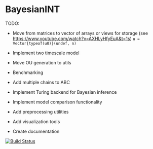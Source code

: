 # BayesianINT

TODO: 

- Move from matrices to vector of arrays or views for storage (see https://www.youtube.com/watch?v=AXHLyHfyEuA&t=1s)
`u = Vector{typeof(u0)}(undef, n)`

- Implement two timescale model

- Move OU generation to utils

- Benchmarking

- Add multiple chains to ABC

- Implement Turing backend for Bayesian inference

- Implement model comparison functionality

- Add preprocessing utilities

- Add visualization tools

- Create documentation


[![Build Status](https://github.com/duodenum96/BayesianINT.jl/actions/workflows/CI.yml/badge.svg?branch=master)](https://github.com/duodenum96/BayesianINT.jl/actions/workflows/CI.yml?query=branch%3Amaster)
